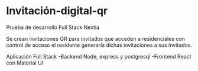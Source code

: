 # Invitación-digital-qr
Prueba de desarrollo Full Stack Nextia

Se crean invitaciones QR para invitados que acceden a residenciales con control de acceso el residente generaría dichas invitaciones a sus invitados.

Aplicación Full Stack 
-Backend Node, express y postgresql
-Frontend React con Material UI
